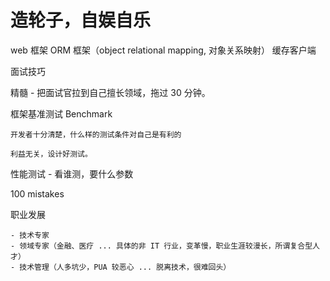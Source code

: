 
# 造轮子，自娱自乐

web 框架 
ORM 框架（object relational mapping, 对象关系映射）
缓存客户端




面试技巧

精髓 - 把面试官拉到自己擅长领域，拖过 30 分钟。


框架基准测试 Benchmark

    开发者十分清楚，什么样的测试条件对自己是有利的

    利益无关，设计好测试。




性能测试 - 看谁测，要什么参数
 

100 mistakes

职业发展

    - 技术专家 
    - 领域专家（金融、医疗 ... 具体的非 IT 行业，变革慢，职业生涯较漫长，所谓复合型人才） 
    - 技术管理（人多坑少，PUA 较恶心 ... 脱离技术，很难回头）


